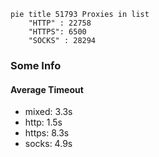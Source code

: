 
```mermaid
pie title 51793 Proxies in list
    "HTTP" : 22758
    "HTTPS": 6500
    "SOCKS" : 28294
```

### Some Info
#### Average Timeout

- mixed: 3.3s
- http: 1.5s
- https: 8.3s
- socks: 4.9s